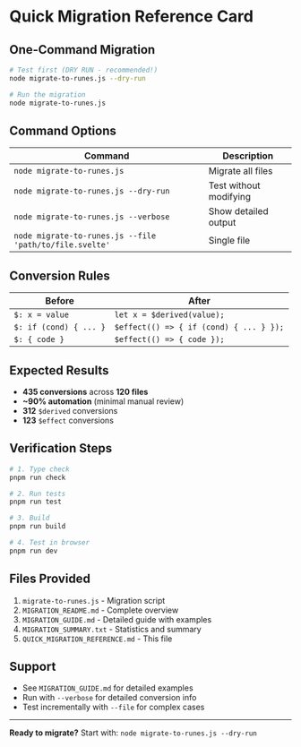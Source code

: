 # Quick Migration Reference Card

## One-Command Migration

```bash
# Test first (DRY RUN - recommended!)
node migrate-to-runes.js --dry-run

# Run the migration
node migrate-to-runes.js
```

## Command Options

| Command                                                 | Description            |
| ------------------------------------------------------- | ---------------------- |
| `node migrate-to-runes.js`                              | Migrate all files      |
| `node migrate-to-runes.js --dry-run`                    | Test without modifying |
| `node migrate-to-runes.js --verbose`                    | Show detailed output   |
| `node migrate-to-runes.js --file 'path/to/file.svelte'` | Single file            |

## Conversion Rules

| Before                 | After                                   |
| ---------------------- | --------------------------------------- |
| `$: x = value`         | `let x = $derived(value);`              |
| `$: if (cond) { ... }` | `$effect(() => { if (cond) { ... } });` |
| `$: { code }`          | `$effect(() => { code });`              |

## Expected Results

- **435 conversions** across **120 files**
- **~90% automation** (minimal manual review)
- **312** `$derived` conversions
- **123** `$effect` conversions

## Verification Steps

```bash
# 1. Type check
pnpm run check

# 2. Run tests
pnpm run test

# 3. Build
pnpm run build

# 4. Test in browser
pnpm run dev
```

## Files Provided

1. `migrate-to-runes.js` - Migration script
2. `MIGRATION_README.md` - Complete overview
3. `MIGRATION_GUIDE.md` - Detailed guide with examples
4. `MIGRATION_SUMMARY.txt` - Statistics and summary
5. `QUICK_MIGRATION_REFERENCE.md` - This file

## Support

- See `MIGRATION_GUIDE.md` for detailed examples
- Run with `--verbose` for detailed conversion info
- Test incrementally with `--file` for complex cases

---

**Ready to migrate?** Start with: `node migrate-to-runes.js --dry-run`
